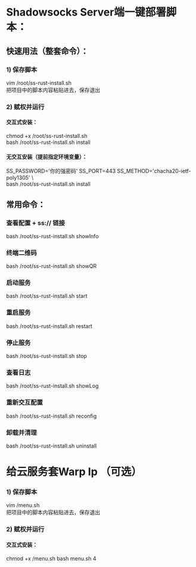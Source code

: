 # Shadowsocks Server端一键部署脚本：

## 快速用法（整套命令）：

### 1) 保存脚本
vim /root/ss-rust-install.sh  
把项目中的脚本内容粘贴进去，保存退出

### 2) 赋权并运行

#### 交互式安装：
chmod +x /root/ss-rust-install.sh  
bash /root/ss-rust-install.sh install


#### 无交互安装（提前指定环境变量）：

SS_PASSWORD='你的强密码' SS_PORT=443    SS_METHOD='chacha20-ietf-poly1305' \  
bash /root/ss-rust-install.sh install


## 常用命令：

### 查看配置 + ss:// 链接
bash /root/ss-rust-install.sh showInfo  

### 终端二维码
bash /root/ss-rust-install.sh showQR

### 启动服务
bash /root/ss-rust-install.sh start  

### 重启服务
bash /root/ss-rust-install.sh restart  

### 停止服务
bash /root/ss-rust-install.sh stop  

### 查看日志
bash /root/ss-rust-install.sh showLog  

### 重新交互配置
bash /root/ss-rust-install.sh reconfig   

### 卸载并清理
bash /root/ss-rust-install.sh uninstall  


# 给云服务套Warp Ip （可选）
### 1) 保存脚本
vim /menu.sh  
把项目中的脚本内容粘贴进去，保存退出

### 2) 赋权并运行

#### 交互式安装：
chmod +x /menu.sh 
bash menu.sh 4